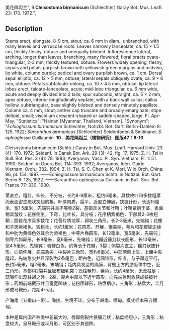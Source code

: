 美花隔距兰",
9.**Cleisostoma birmanicum** (Schlechter) Garay Bot. Mus. Leafl. 23: 170. 1972.",

## Description
Stems erect, elongate, 8-9 cm, stout, ca. 6 mm in diam., unbranched, with many leaves and verrucose roots. Leaves narrowly lanceolate, ca. 15 × 1.5 cm, thickly fleshy, obtuse and unequally bilobed. Inflorescence lateral, arching, longer than leaves, branching, many flowered; floral bracts ovate-triangular, 2-3 mm, thickly textured, obtuse. Flowers widely opening, fleshy, sepals and petals purplish brown with yellowish green margins and midvein, lip white, column purple; pedicel and ovary purplish brown, ca. 1 cm. Dorsal sepal elliptic, ca. 12 × 5 mm, obtuse; lateral sepals obliquely ovate, ca. 9 × 6 mm, obtuse. Petals subfalcate-oblong, ca. 10 × 4.5 mm, obtuse; lip lateral lobes erect, falcate-lanceolate, acute; mid-lobe triangular, ca. 6 mm wide, acute and deeply divided into 2 tails; spur subconic, straight, ca. 5 × 2 mm, apex obtuse, interior longitudinally septate, with a back wall callus; callus hollow, subtriangular, base slightly bilobed and densely minutely papillate. Column ca. 4 mm, stout; anther cap truncate and broadly emarginate; stipe deltoid, small; viscidium crescent-shaped or saddle-shaped, large. Fl. Apr-May.
  "Statistics": "Hainan [Myanmar, Thailand, Vietnam].
  "Synonym": "*Echioglossum birmanicum* Schlechter, Notizbl. Bot. Gart. Berlin-Dahlem 8: 125. 1922; *Sarcanthus birmanicus* (Schlechter) Seidenfaden &amp; Smitinand; *S. ophioglossa* Guillaumin.
**10．美花隔距兰（植物研究） 图版47：8-10**

Cleisostoma birmanicum (Schltr.) Garay in Bot. Mus. Leafl. Harvard Univ. 23 (4): 170. 1972; Seidenf. in Dansk Bot. Ark. 29 (3): 42, fig. 17. 1975; Z. H. Tsi in Bull. Bot. Res. 3 (4): 78. 1983; Averyanov, Vasc. Pl. Syn. Vietnam. Fl. 1: 51. 1990; Seidenf. in Opera Bot. 114: 393. 1992; Averyanov, Iden. Guide Vietnam. Orch.: 382. 1994; Z. H. Tsi, S. C. Chen et K. Mori, Wild Orch. China: 96, pl. 154. 1997. ——Echioglossum birmanicum Schltr. in Notizbl. Bot. Gart. Berlin 8: 125, 1922. ——Sarcanthus ophioglossa Guillaum. in Bull. Soc. Bot. France 77: 330. 1930.

茎直立，粗壮，伸长，不分枝，长约8-9厘米，粗约6毫米，具数枚叶和多数粗厚而表面密生疣状突起的根。叶厚肉质，扁平，近直立伸展，狭披针形，长达15厘米，宽1.5厘米，先端钝并且不等侧2裂，基部具关节和叶鞘；叶鞘紧抱于茎，表面稍具皱纹；花序侧生，下弯，比叶长，具分枝；花序柄紫褐色，下部具2-3枚短鞘；圆锥花序具多数花；花苞片质地厚，卵状三角形，长2-3毫米，先端钝；花梗和子房紫褐色，较粗壮，长约1厘米；花肉质，开展，很美丽，萼片和花瓣除边缘和中肋为黄绿色外其余为紫褐色；中萼片椭圆形，长12毫米，宽5毫米，先端钝；侧萼片斜卵形，长9毫米，宽6毫米，先端钝；花瓣近镰刀状长圆形，长10毫米，宽4.5毫米，先端钝；唇瓣白色，约等长于花瓣，3裂；侧裂片直立，镰刀状披针形，向前伸展，先端急尖；中裂片三角形，宽约6毫米，中部两侧上举，上面中央隆起，先端急尖并且深裂为2条尾巴；距白色，近圆锥形，伸直，与子房近平行，长约5毫米，粗2毫米，末端钝；距内具发达的隔膜，背壁上方的胼胝体中空，近三角形，基部稍2裂并且密布细乳突；蕊柱粗短，紫色，长约4毫米，无蕊柱足；蕊喙伸出蕊柱翅之外，2裂，裂片中部以下近半圆形，向先端急剧收狭成狭披针形；药帽前端截形并且宽宽凹缺；花粉团球形，粘盘柄小，三角形；粘盘大，半月形或马鞍形。花期4-5月。

产海南（五指山一带）。海拔、生境不详。分布于越南、缅甸。模式标本采自缅甸。

本种是属内国产种类中花最大的。唇瓣侧裂片狭镰刀状；粘盘柄短小，三角形；粘盘较大，呈马鞍形或半月形，可区别于其他种。
